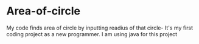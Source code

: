# Area-of-circle
My code finds area of circle by inputting readius of that circle-
It's my first coding project as a new programmer.
I am using java for this project
